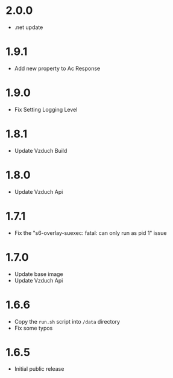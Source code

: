 # 2.0.0

* .net update

# 1.9.1

* Add new property to Ac Response

# 1.9.0

* Fix Setting Logging Level

# 1.8.1

* Update Vzduch Build

# 1.8.0

* Update Vzduch Api

# 1.7.1

* Fix the "s6-overlay-suexec: fatal: can only run as pid 1" issue

# 1.7.0

* Update base image
* Update Vzduch Api

# 1.6.6

* Copy the `run.sh` script into `/data` directory
* Fix some typos

# 1.6.5

* Initial public release
